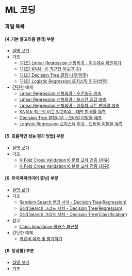 # ML 코딩

### 파일 목록
#### [4.기본 알고리즘 원리] 부분
- [설명 보기](../4.algorithm_basic.md)  
- 기초
    - [[기초] Linear Regression 선형회귀 - 회귀계수 확인하기](./4.basic_algorithms/4.basic_Simple_Linear_Regression.ipynb)  
    - [[기초] KNN - K-최근접 이웃(회귀)](./4.basic_algorithms/4.basic_Simple_KNN.ipynb)  
    - [[기초] Decision Tree 결정 나무(범주)](./4.basic_algorithms/4.basic_Simple_DecisionTree.ipynb)  
    - [[기초] Logistic Regression 로지스틱 회귀(범주)](./4.basic_algorithms/4.basic_Simple%20Logistic%20Regression.ipynb)  
- 간단한 예제
    - [Linear Regression 선형회귀 - 오존농도 예측](./4.basic_algorithms/LinearRegression_1(air_data).ipynb)  
    - [Linear Regression 선형회귀 - 보스턴 집값 예측](./4.basic_algorithms/LinearRegression_2(boston_data).ipynb)  
    - [Linear Regression 선형회귀 - 자동차 시트 판매량 예측](./4.basic_algorithms/LinearRegression_3(CarSeats).ipynb)  
    - [KNN k-최근접 이웃 알고리즘 - 대학 합격률 예측](./4.basic_algorithms/KNN_1(college_pass).ipynb)  
    - [Decision Tree 결정나무 - 모바일 이탈율 예측](./4.basic_algorithms/DecisionTree.ipynb)  
    - [Logistic Regression 로지스틱 회귀 - 모바일 이탈율 예측](./4.basic_algorithms/Logistic_Regression.ipynb)  
  
#### [5. 효율적인 성능 평가 방법] 부분
- [설명 보기](../5.efficient_evaluate_performance.md)  
- 기초  
    - [K-Fold Cross Validation K-분할 교차 검증 (분류)](./5.efficient_evaluate_performance_files/K-Fold_Cross_validation(Classification).ipynb)  
    - [K-Fold Cross Validation K-분할 교차 검증 (회귀)](./5.efficient_evaluate_performance_files/K-Fold_Cross_validation(Regrassion).ipynb)  
  
#### [6. 하이퍼파리미터 튜닝] 부분
- [설명 보기](../6.HyperParameter.md)  
- 기초  
    - [Random Search 랜덤 서치 - Decision Tree(Regression)](../JupyterFiles/6.hyper_parameter_files/RandomSearch(DecisionTree_Regression).ipynb)  
    - [Grid Search 그리드 서치 - Decision Tree(Regression)](./6.hyper_parameter_files/GridSearch(DecisionTree_Regression).ipynb)  
    - [Grid Search 그리드 서치 - Decision Tree(Classification)](./6.hyper_parameter_files/GridSearch(DecisionTree_Regression).ipynb)  
- 참고
    - [Class Imbalance 클래스 불균형](./6.hyper_parameter_files/ClassImbalance.ipynb)
- 간단한 예제
    - [의료비 예측 및 평가하기](./6.hyper_parameter_files/Medical_Charges.ipynb)  
  
#### [6. 앙상블] 부분
- [설명 보기](../7.Ensemble.md)  
- 기초  